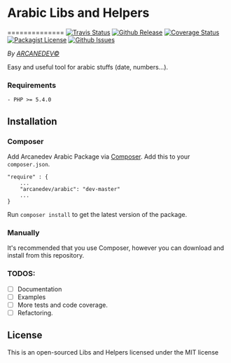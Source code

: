 # Arabic Libs and Helpers
==============
[![Travis Status](http://img.shields.io/travis/ARCANEDEV/Arabic.svg?style=flat-square)](https://travis-ci.org/ARCANEDEV/Arabic)
[![Github Release](http://img.shields.io/github/release/ARCANEDEV/Arabic.svg?style=flat-square)](https://github.com/ARCANEDEV/Arabic/releases)
[![Coverage Status](http://img.shields.io/coveralls/ARCANEDEV/Arabic.svg?style=flat-square)](https://coveralls.io/r/ARCANEDEV/Arabic?branch=master)
[![Packagist License](http://img.shields.io/packagist/l/arcanedev/arabic.svg?style=flat-square)](https://github.com/ARCANEDEV/Arabic/blob/master/LICENSE)
[![Github Issues](http://img.shields.io/github/issues/ARCANEDEV/Arabic.svg?style=flat-square)](https://github.com/ARCANEDEV/Arabic/issues)

*By [ARCANEDEV&copy;](http://www.arcanedev.net/)*

Easy and useful tool for arabic stuffs (date, numbers...).

### Requirements
    
    - PHP >= 5.4.0
    
## Installation

### Composer
Add Arcanedev Arabic Package via [Composer](http://getcomposer.org/). Add this to your `composer.json`.

    "require" : {
        ...
        "arcanedev/arabic": "dev-master"
        ...
    }

Run `composer install` to get the latest version of the package.

### Manually
It's recommended that you use Composer, however you can download and install from this repository.


### TODOS:

  - [ ] Documentation
  - [ ] Examples
  - [ ] More tests and code coverage.
  - [ ] Refactoring.

## License

This is an open-sourced Libs and Helpers licensed under the MIT license